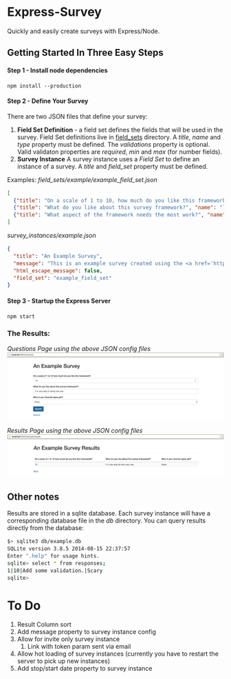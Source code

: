 # Express-Survey

Quickly and easily create surveys with Express/Node.

## Getting Started In Three Easy Steps

#### Step 1 - Install node dependencies

```
npm install --production
```

#### Step 2 - Define Your Survey

There are two JSON files that define your survey:

1. **Field Set Definition** - a field set defines the fields that will be used in the survey. Field Set definitions live in [field_sets](field_sets) directory.  A *title*, *name* and *type* property must be defined. The *validations* property is optional.  Valid validaton properties are *required*, *min* and *max* (for number fields).
2. **Survey Instance**  A survey instance uses a *Field Set* to define an instance of a survey.  A *title* and *field_set* property must be defined.

Examples:
*field_sets/example/example_field_set.json*

```json
[
  {"title": "On a scale of 1 to 10, how much do you like this framework?", "name": "scale", "type": "number", "validations": {"required": true, "min": 1, "max": 10}},
  {"title": "What do you like about this survey framework?", "name": "likeWhat", "type": "text", "validations": {"required": true}},
  {"title": "What aspect of the framework needs the most work?", "name": "mostWork", "type": "select", "options": ["UI", "Code Understandability", "Code Structure", "Documentation", "Demo"]}
]
```

*survey_instances/example.json*

```json
{
  "title": "An Example Survey",
  "message": "This is an example survey created using the <a href='https://github.com/jonmbake/express-survey'>Express Survey Framework</a>.",
  "html_escape_message": false,
  "field_set": "example_field_set"
}
```

#### Step 3 - Startup the Express Server

```
npm start
```

### The Results:

*Questions Page using the above JSON config files*
![Survey Questions Page](https://raw.githubusercontent.com/jonmbake/screenshots/master/express-survey/example_survey.png)

*Results Page using the above JSON config files*
![Survey Questions Results Page](https://raw.githubusercontent.com/jonmbake/screenshots/master/express-survey/example_survey_results.png)

## Other notes

Results are stored in a sqlite database.  Each survey instance will have a corresponding database file in the *db* directory.  You can query results directly from the database:

```bash
$> sqlite3 db/example.db
SQLite version 3.8.5 2014-08-15 22:37:57
Enter ".help" for usage hints.
sqlite> select * from responses;
1|10|Add some validation.|Scary
sqlite>
```

# To Do

1. Result Column sort
2. Add message property to survey instance config
3. Allow for invite only survey instance
    1. Link with token param sent via email
2. Allow hot loading of survey instances (currently you have to restart the server to pick up new instances)
3. Add stop/start date property to survey instance


